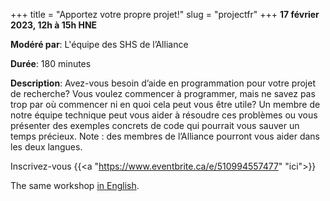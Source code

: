 +++
title = "Apportez votre propre projet!"
slug = "projectfr"
+++
**17 février 2023, 12h à 15h HNE**

**Modéré par**: L'équipe des SHS de l’Alliance

**Durée**: 180 minutes

**Description**: Avez-vous besoin d’aide en programmation pour votre projet de recherche? Vous voulez
commencer à programmer, mais ne savez pas trop par où commencer ni en quoi cela peut vous être utile? Un
membre de notre équipe technique peut vous aider à résoudre ces problèmes ou vous présenter des exemples
concrets de code qui pourrait vous sauver un temps précieux. Note : des membres de l’Alliance pourront vous
aider dans les deux langues.

Inscrivez-vous {{<a "https://www.eventbrite.ca/e/510994557477" "ici">}}

The same workshop [in English](/project).

<!-- {{< vimeo 690948795 >}} -->
<!-- <br> -->

<!-- - [Watch this session on Vimeo](https://vimeo.com/690948795) -->

